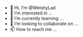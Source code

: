 - 👋 Hi, I’m @WelshyLad
- 👀 I’m interested in ...
- 🌱 I’m currently learning ...
- 💞️ I’m looking to collaborate on ...
- 📫 How to reach me ...

<!---
WelshyLad/WelshyLad is a ✨ special ✨ repository because its `README.md` (this file) appears on your GitHub profile.
You can click the Preview link to take a look at your changes.
--->
